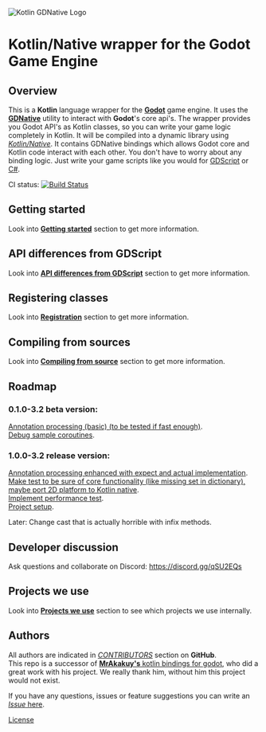 ![Kotlin GDNative Logo](https://imgur.com/dSL1Vch.png)

# Kotlin/Native wrapper for the Godot Game Engine

## Overview

This is a **Kotlin** language wrapper for the [**Godot**](https://godotengine.org/) game engine. It uses the [**GDNative**](https://godotengine.org/article/dlscript-here) utility to interact with **Godot**'s core api's. The wrapper provides you Godot API's as Kotlin classes, so you can write your game logic completely in Kotlin. It will be compiled into a dynamic library using [*Kotlin/Native*](https://kotlinlang.org/docs/reference/native-overview.html). It contains GDNative bindings which allows Godot core and Kotlin code interact with each other.
You don't have to worry about any binding logic. Just write your game scripts like you would for [GDScript](https://docs.godotengine.org/en/3.1/getting_started/scripting/gdscript/gdscript_basics.html) or [C#](https://docs.godotengine.org/en/3.1/getting_started/scripting/c_sharp/).

CI status: [![Build Status](https://travis-ci.com/utopia-rise/godot-kotlin.svg?branch=master)](https://travis-ci.com/utopia-rise/godot-kotlin)

## Getting started

Look into [**Getting started**](./GETTING_STARTED.md) section to get more information.

## API differences from GDScript

Look into [**API differences from GDScript**](./API_DIFFERENCES.md) section to get more information.

## Registering classes

Look into [**Registration**](./REGISTRATION.md) section to get more information.

## Compiling from sources

Look into [**Compiling from source**](COMPILING_FROM_SOURCE.md) section to get more information.

## Roadmap

### 0.1.0-3.2 beta version:
[Annotation processing (basic) (to be tested if fast enough)](https://github.com/utopia-rise/godot-kotlin/issues/2).  
[Debug sample coroutines](https://github.com/utopia-rise/godot-kotlin/issues/36).

### 1.0.0-3.2 release version:
[Annotation processing enhanced with expect and actual implementation](https://github.com/utopia-rise/godot-kotlin/issues/2#issuecomment-589839699).  
[Make test to be sure of core functionality (like missing set in dictionary), maybe port 2D platform to Kotlin native](https://github.com/utopia-rise/godot-kotlin/issues/37).  
[Implement performance test](https://github.com/utopia-rise/godot-kotlin/issues/38).  
[Project setup](https://github.com/utopia-rise/godot-kotlin/pull/33).  

Later:
Change cast that is actually horrible with infix methods.

## Developer discussion

Ask questions and collaborate on Discord:
https://discord.gg/qSU2EQs

## Projects we use

Look into [**Projects we use**](./PROJECTS_WE_USE.md) section to see which projects we use internally.

## Authors

All authors are indicated in [*CONTRIBUTORS*](https://github.com/utopia-rise/godot-kotlin/graphs/contributors) section on **GitHub**.  
This repo is a successor of [**MrAkakuy's** kotlin bindings for godot](https://github.com/MrAkakuy/kotlin-godot-wrapper), who did a great work with his project. We really thank him, without him this project would not exist.

If you have any questions, issues or feature suggestions you can write an [*Issue* here](https://github.com/utopia-rise/godot-kotlin/issues/new/choose).

[License](./LICENSE)
